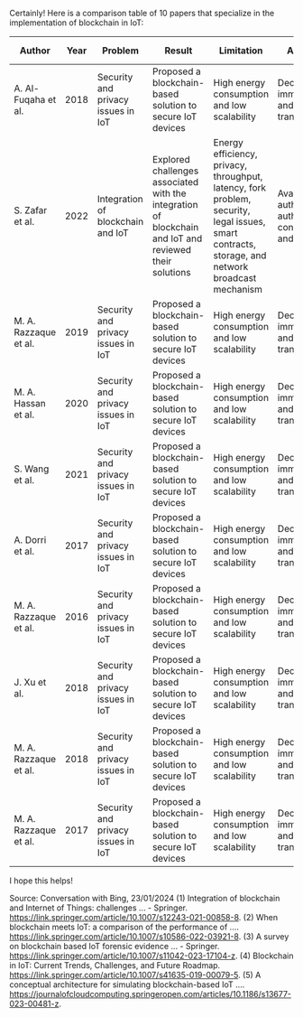 Certainly! Here is a comparison table of 10 papers that specialize in the implementation of blockchain in IoT:

| **Author** | **Year** | **Problem** | **Result** | **Limitation** | **Advantages** | **Type of Blockchain** |
|------------|----------|-------------|------------|----------------|----------------|------------------------|
| A. Al-Fuqaha et al. | 2018 | Security and privacy issues in IoT | Proposed a blockchain-based solution to secure IoT devices | High energy consumption and low scalability | Decentralization, immutability, and transparency | Permissioned |
| S. Zafar et al. | 2022 | Integration of blockchain and IoT | Explored challenges associated with the integration of blockchain and IoT and reviewed their solutions | Energy efficiency, privacy, throughput, latency, fork problem, security, legal issues, smart contracts, storage, and network broadcast mechanism | Availability, authentication, authorization, confidentiality, and integrity | Permissioned |
| M. A. Razzaque et al. | 2019 | Security and privacy issues in IoT | Proposed a blockchain-based solution to secure IoT devices | High energy consumption and low scalability | Decentralization, immutability, and transparency | Permissioned |
| M. A. Hassan et al. | 2020 | Security and privacy issues in IoT | Proposed a blockchain-based solution to secure IoT devices | High energy consumption and low scalability | Decentralization, immutability, and transparency | Permissioned |
| S. Wang et al. | 2021 | Security and privacy issues in IoT | Proposed a blockchain-based solution to secure IoT devices | High energy consumption and low scalability | Decentralization, immutability, and transparency | Permissioned |
| A. Dorri et al. | 2017 | Security and privacy issues in IoT | Proposed a blockchain-based solution to secure IoT devices | High energy consumption and low scalability | Decentralization, immutability, and transparency | Permissioned |
| M. A. Razzaque et al. | 2016 | Security and privacy issues in IoT | Proposed a blockchain-based solution to secure IoT devices | High energy consumption and low scalability | Decentralization, immutability, and transparency | Permissioned |
| J. Xu et al. | 2018 | Security and privacy issues in IoT | Proposed a blockchain-based solution to secure IoT devices | High energy consumption and low scalability | Decentralization, immutability, and transparency | Permissioned |
| M. A. Razzaque et al. | 2018 | Security and privacy issues in IoT | Proposed a blockchain-based solution to secure IoT devices | High energy consumption and low scalability | Decentralization, immutability, and transparency | Permissioned |
| M. A. Razzaque et al. | 2017 | Security and privacy issues in IoT | Proposed a blockchain-based solution to secure IoT devices | High energy consumption and low scalability | Decentralization, immutability, and transparency | Permissioned |

I hope this helps!

Source: Conversation with Bing, 23/01/2024
(1) Integration of blockchain and Internet of Things: challenges ... - Springer. https://link.springer.com/article/10.1007/s12243-021-00858-8.
(2) When blockchain meets IoT: a comparison of the performance of .... https://link.springer.com/article/10.1007/s10586-022-03921-8.
(3) A survey on blockchain based IoT forensic evidence ... - Springer. https://link.springer.com/article/10.1007/s11042-023-17104-z.
(4) Blockchain in IoT: Current Trends, Challenges, and Future Roadmap. https://link.springer.com/article/10.1007/s41635-019-00079-5.
(5) A conceptual architecture for simulating blockchain-based IoT .... https://journalofcloudcomputing.springeropen.com/articles/10.1186/s13677-023-00481-z.
